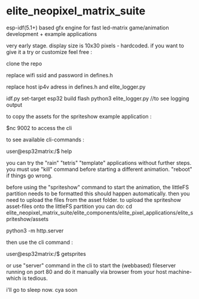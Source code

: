 # elite_neopixel_matrix_suite
esp-idf(5.1+) based gfx engine for fast led-matrix game/animation development + example applications 

very early stage. display size is 10x30 pixels - hardcoded. if you want to give it a try or customize feel free  : 

clone the repo

replace wifi ssid and password in defines.h

replace host ip4v adress in defines.h and elite_logger.py

idf.py set-target esp32 build flash
python3 elite_logger.py //to see logging output

to copy the assets for the spriteshow example application :

$nc <esp32ip4adress> 9002 to access the cli

to see available cli-commands :

user@esp32matrix:/$ help 

you can try the "rain" "tetris" "template" applications without further steps.
you must use "kill" command before starting a different animation.
"reboot" if things go wrong.

before using the "spriteshow" command to start the animation, the littleFS partition needs to be formatted
this should happen automatically. then you need to upload the files from the asset folder. 
to upload the spriteshow asset-files onto the littleFS partition you can do: 
cd elite_neopixel_matrix_suite/elite_components/elite_pixel_applications/elite_spriteshow/assets

python3 -m http.server

then use the cli command :

user@esp32matrix:/$ getsprites

or use "server" command in the cli to start the (webbased) fileserver running on port 80 and do it manually via browser from your host machine- which is tedious.

i'll go to sleep now. cya soon

